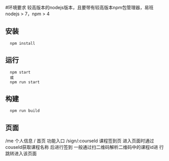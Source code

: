 #环境要求
较高版本的nodejs版本，且要带有较高版本npm包管理器，易班nodejs > 7，npm > 4

## 安装
```
  npm install
```

## 运行
```
  npm start
  或
  npm run start
```

## 构建
```
  npm run build
```

## 页面
/me 个人信息
/ 首页 功能入口
/sign/:courseId 课程签到页 进入页面时通过couseId获取课程名称 后进行签到 一般通过扫二维码解析二维码中的课程id进
行跳转进入该页面